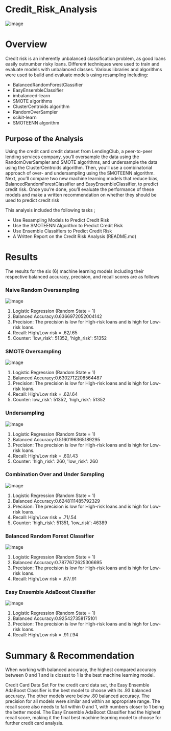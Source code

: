 # Credit_Risk_Analysis

![image](https://user-images.githubusercontent.com/89704371/182047198-9171280b-440b-43d2-a583-d90ca3fcc0ba.png)

# Overview

Credit risk is an inherently unbalanced classification problem, as good loans easily outnumber risky loans. Different techniques were used to train and evaluate models with unbalanced classes. Various libraries and algorithms were used to build and evaluate models using resampling including:

* BalancedRandomForestClassifier  
* EasyEnsembleClassifier  
* imbalanced-learn
* SMOTE algorithms
* ClusterCentroids algorithm
* RandomOverSampler
* scikit-learn
* SMOTEENN algorithm

## Purpose of the Analysis
Using the credit card credit dataset from LendingClub, a peer-to-peer lending services company, you’ll oversample the data using the RandomOverSampler and SMOTE algorithms, and undersample the data using the ClusterCentroids algorithm. Then, you’ll use a combinatorial approach of over- and undersampling using the SMOTEENN algorithm. Next, you’ll compare two new machine learning models that reduce bias, BalancedRandomForestClassifier and EasyEnsembleClassifier, to predict credit risk. Once you’re done, you’ll evaluate the performance of these models and make a written recommendation on whether they should be used to predict credit risk

This analysis included the following tasks ;

* Use Resampling Models to Predict Credit Risk
* Use the SMOTEENN Algorithm to Predict Credit Risk
* Use Ensemble Classifiers to Predict Credit Risk
* A Written Report on the Credit Risk Analysis (README.md)

# Results
The results for the six (6) machine learning models including their respective balanced accuracy, precision, and recall scores are as follows

### Naive Random Oversampling

![image](https://user-images.githubusercontent.com/89704371/182048744-a9de9450-2008-4f3a-a03c-956cc66a30f4.png)

1. Logistic Regression (Random State = 1)
2. Balanced Accuracy:0.6366972052004142
3. Precision: The precision is low for High-risk loans and is high for Low-risk loans.
4. Recall: High/Low risk = .62/.65
5. Counter: 'low_risk': 51352, 'high_risk': 51352

### SMOTE Oversampling

![image](https://user-images.githubusercontent.com/89704371/182048761-d3ee9d25-502d-4d7d-a69f-196a71e7358e.png)

1. Logistic Regression (Random State = 1)
2. Balanced Accuracy:0.6302712208564487
3. Precision: The precision is low for High-risk loans and is high for Low-risk loans.
4. Recall: High/Low risk = .62/.64
5. Counter: low_risk': 51352, 'high_risk': 51352

### Undersampling

![image](https://user-images.githubusercontent.com/89704371/182048776-a1cec7ae-d175-405d-9fe2-921addf0d172.png)

1. Logistic Regression (Random State = 1)
2. Balanced Accuracy:0.5160196365189295
3. Precision: The precision is low for High-risk loans and is high for Low-risk loans.
4. Recall: High/Low risk = .60/.43
5. Counter: 'high_risk': 260, 'low_risk': 260

### Combination Over and Under Sampling

![image](https://user-images.githubusercontent.com/89704371/182048799-8eceb765-2c3f-435f-92c7-2dcee51ce4a8.png)

1. Logistic Regression (Random State = 1)
2. Balanced Accuracy:0.6248111485792329
3. Precision: The precision is low for High-risk loans and is high for Low-risk loans.
4. Recall: High/Low risk = .71/.54
5. Counter: 'high_risk': 51351, 'low_risk': 46389

### Balanced Random Forest Classifier

![image](https://user-images.githubusercontent.com/89704371/182048661-703720c2-a3cc-4cab-9c59-2f413247c9ce.png)

1. Logistic Regression (Random State = 1)
2. Balanced Accuracy:0.7877672625306695
3. Precision: The precision is low for High-risk loans and is high for Low-risk loans.
4. Recall: High/Low risk = .67/.91


### Easy Ensemble AdaBoost Classifier

![image](https://user-images.githubusercontent.com/89704371/182048628-74785ff1-896d-4047-b450-b7dac5c307d4.png)

1. Logistic Regression (Random State = 1)
2. Balanced Accuracy:0.925427358175101
3. Precision: The precision is low for High-risk loans and is high for Low-risk loans.
4. Recall: High/Low risk = .91 /.94 
  
# Summary & Recommendation
When working with balanced accuracy, the highest compared accuracy between 0 and 1 and is closest to 1 is the best machine learning model.

Credit Card Data Set
For the credit card data set, the Easy Ensemble AdaBoost Classifier is the best model to choose with its .93 balanced accuracy.
The other models were below .80 balanced accuracy.
The precision for all models were similar and within an appropriate range. The recall score also needs to fall within 0 and 1, with numbers closer to 1 being the better model.
The Easy Ensemble AdaBoost Classifier had the highest recall score, making it the final best machine learning model to choose for further credit card analysis.

